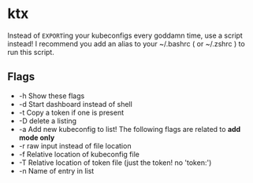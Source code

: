 # ktx

Instead of `EXPORT`ing your kubeconfigs every goddamn time, use a script instead!
I recommend you add an alias to your ~/.bashrc ( or ~/.zshrc ) to run this script.

## Flags
- -h Show these flags
- -d Start dashboard instead of shell
- -t Copy a token if one is present
- -D <name> delete a listing
- -a Add new kubeconfig to list!
The following flags are related to **add mode only**
- -r raw input instead of file location
- -f Relative location of kubeconfig file
- -T Relative location of token file (just the token! no 'token:')
- -n Name of entry in list
